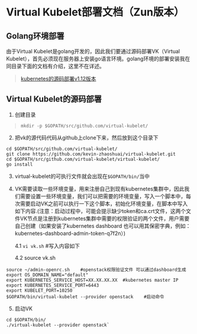 # Virtual Kubelet部署文档（Zun版本）
## Golang环境部署
由于Virtual Kubelet是golang开发的，因此我们要通过源码部署VK（Virtual Kubelet），首先必须现在服务器上安装go语言环境。golang环境的部署安装我在同目录下面的文档有介绍，这里不在详述。

>[kubernetes的源码部署v1.12版本](https://github.com/CodePoetX/kubernetes-V1.12-kubernetes-/blob/master/kubernetes%E6%BA%90%E7%A0%81%E9%83%A8%E7%BD%B2.md)

## Virtual Kubelet的源码部署


1. 创建目录

> `mkdir -p $GOPATH/src/github.com/virtual-kubelet/`

2. 把vk的源代码代码从github上clone下来，然后放到这个目录下
```
cd $GOPATH/src/github.com/virtual-kubelet/
git clone https://github.com/kevin-zhaoshuai/virtual-kubelet.git
cd $GOPATH/src/github.com/virtual-kubelet/virtual-kubelet/
go install
```

3. virtual-kubelet的可执行文件就会出现在`$GOPATH/bin/`当中
4. VK需要读取一些环境变量，用来注册自己到现有kubernetes集群中，因此我们需要设置一些环境变量，我们可以把需要的环境变量，写入一个脚本中，每次需要启动VK之前可以执行一下这个脚本，初始化环境变量，在脚本中写入如下内容.(注意：启动过程中，可能会提示缺少token和ca.crt文件，这两个文件VK节点是注册到kubernetes集群中需要的权限验证的两个文件，用户需要自己创建（如果安装了kubernetes dashboard 也可以用其保密字典，例如：
kubernetes-dashboard-admin-token-q7f2n）)
   
   4.1 `vi vk.sh` #写入内容如下
   
   4.2 source vk.sh

```
source ~/admin-openrc.sh    #openstack权限验证文件 可以通过dashboard生成
export OS_DOMAIN_NAME="default"
export KUBERNETES_SERVICE_HOST=XX.XX.XX.XX  #kubernetes master IP
export KUBERNETES_SERVICE_PORT=6443
export KUBELET_PORT=10250
$GOPATH/bin/virtual-kubelet --provider openstack    #启动命令
```

5. 启动VK

>
```
cd $GOPATH/bin/
./virtual-kubelet --provider openstack`
```
